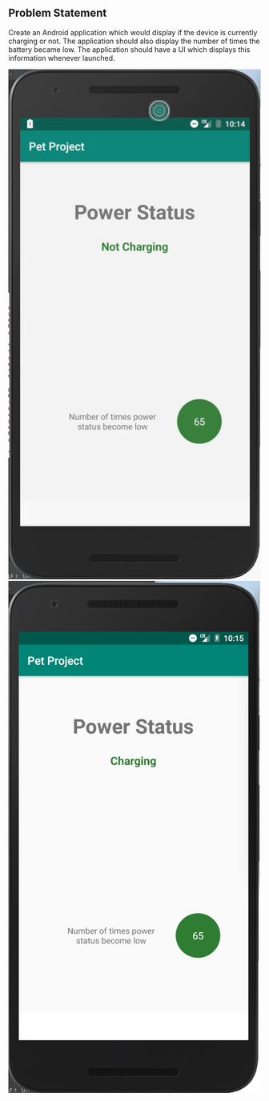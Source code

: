 ## Problem Statement
Create an Android application which would display if the device is currently charging or not. The application should also display the number of times the battery became low. The application should have a UI which displays this information whenever launched.

![Screenshot](images/Screen%20Shot%202019-06-05%20at%2010.14.45%20AM.png)
![Screenshot](https://github.com/harshiljshah/android-pet-project/blob/master/images/Screen%20Shot%202019-06-05%20at%2010.15.21%20AM.png)
